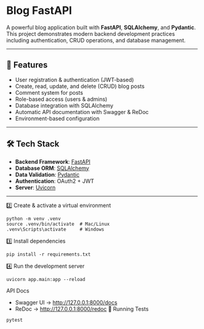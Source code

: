 # Blog FastAPI

A powerful blog application built with **FastAPI**, **SQLAlchemy**, and **Pydantic**.  
This project demonstrates modern backend development practices including authentication, CRUD operations, and database management.

---

## 🚀 Features

- User registration & authentication (JWT-based)
- Create, read, update, and delete (CRUD) blog posts
- Comment system for posts
- Role-based access (users & admins)
- Database integration with SQLAlchemy
- Automatic API documentation with Swagger & ReDoc
- Environment-based configuration

---

## 🛠️ Tech Stack

- **Backend Framework**: [FastAPI](https://fastapi.tiangolo.com/)  
- **Database ORM**: [SQLAlchemy](https://www.sqlalchemy.org/)  
- **Data Validation**: [Pydantic](https://docs.pydantic.dev/)  
- **Authentication**: OAuth2 + JWT  
- **Server**: [Uvicorn](https://www.uvicorn.org/)

---

2️⃣ Create & activate a virtual environment
```
python -m venv .venv
source .venv/bin/activate  # Mac/Linux
.venv\Scripts\activate     # Windows
```
3️⃣ Install dependencies
```
pip install -r requirements.txt
```
4️⃣ Run the development server
```
uvicorn app.main:app --reload
```
API Docs
- Swagger UI → http://127.0.0.1:8000/docs
- ReDoc → http://127.0.0.1:8000/redoc
🧪 Running Tests
```
pytest
```
